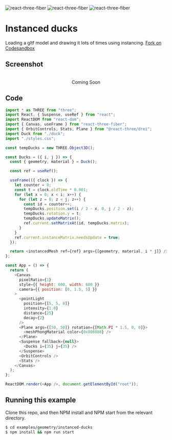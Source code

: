 ![react-three-fiber](https://img.shields.io/badge/dynamic/json?url=https://raw.githubusercontent.com/onion2k/r3f-by-example/develop/examples/geometry/instanced-ducks/package.json&label=react-three-fiber&query=$.dependencies['react-three-fiber']&color=green) ![react-three-fiber](https://img.shields.io/badge/dynamic/json?url=https://raw.githubusercontent.com/onion2k/r3f-by-example/develop/examples/geometry/instanced-ducks/package.json&label=three&query=$.dependencies['three']&color=green) ![react-three-fiber](https://img.shields.io/badge/dynamic/json?url=https://raw.githubusercontent.com/onion2k/r3f-by-example/develop/examples/geometry/instanced-ducks/package.json&label=@react-three/drei&query=$.dependencies['@react-three/drei']&color=green)

# Instanced ducks

Loading a gltf model and drawing it lots of times using instancing. [Fork on Codesandbox](https://githubbox.com/onion2k/r3f-by-example/tree/develop/examples/geometry/instanced-ducks)

## Screenshot
<div align="center">
  <br>
    Coming Soon
  <br>
</div>

## Code
```js
import * as THREE from "three";
import React, { Suspense, useRef } from "react";
import ReactDOM from "react-dom";
import { Canvas, useFrame } from "react-three-fiber";
import { OrbitControls, Stats, Plane } from "@react-three/drei";
import Duck from "./duck";
import "./styles.css";

const tempDucks = new THREE.Object3D();

const Ducks = ({ i, j }) => {
  const { geometry, material } = Duck();

  const ref = useRef();

  useFrame(({ clock }) => {
    let counter = 0;
    const t = clock.oldTime * 0.001;
    for (let x = 0; x < i; x++) {
      for (let z = 0; z < j; z++) {
        const id = counter++;
        tempDucks.position.set(i / 2 - x, 0, j / 2 - z);
        tempDucks.rotation.y = t;
        tempDucks.updateMatrix();
        ref.current.setMatrixAt(id, tempDucks.matrix);
      }
    }
    ref.current.instanceMatrix.needsUpdate = true;
  });

  return <instancedMesh ref={ref} args={[geometry, material, i * j]} />;
};

const App = () => {
  return (
    <Canvas
      pixelRatio={1}
      style={{ height: 600, width: 600 }}
      camera={{ position: [0, 1.5, 5] }}
    >
      <pointLight
        position={[5, 5, 0]}
        intensity={1.0}
        distance={25}
        decay={2}
      />
      <Plane args={[50, 50]} rotation={[Math.PI * 1.5, 0, 0]}>
        <meshPhongMaterial color={0x808080} />
      </Plane>
      <Suspense fallback={null}>
        <Ducks i={35} j={35} />
      </Suspense>
      <OrbitControls />
      <Stats />
    </Canvas>
  );
};

ReactDOM.render(<App />, document.getElementById("root"));

```

## Running this example

Clone this repo, and then NPM install and NPM start from the relevant directory.

```bash
$ cd examples/geometry/instanced-ducks
$ npm install && npm run start
```